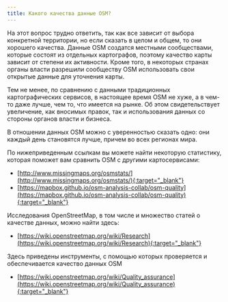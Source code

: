 ```yaml
---
title: Какого качества данные OSM?
---
```


На этот вопрос трудно ответить, так как все зависит от выбора конкретной территории, но если сказать в целом и общем, то они хорошего качества. Данные OSM создатся местными сообществами, которые состоят из отдельных картографов, поэтому качество карты зависит от степени их активности. Кроме того, в некоторых странах органы власти разрешили сообществу OSM использовать свои открытые данные для уточнения карты.

Тем не менее, по сравнению с данными традиционных картографических сервисов, в настоящее время OSM не хуже, а в чем-то даже лучше, чем то, что имеется на рынке. Об этом свидетельствует увеличение, как вносимых правок, так и использования данных со стороны органов власти и бизнеса.


В отношении данных OSM можно с уверенностью сказать одно: они каждый день становятся лучше, причем во всех регионах мира.

По нижеприведенным ссылкам вы можете найти некоторую статистику, которая поможет вам сравнить OSM с другими картосервисами:

- [http://www.missingmaps.org/osmstats/](http://www.missingmaps.org/osmstats/){:target="_blank"}
- [https://mapbox.github.io/osm-analysis-collab/osm-quality](https://mapbox.github.io/osm-analysis-collab/osm-quality){:target="_blank"}

Исследования OpenStreetMap, в том числе и множество статей о качестве данных, можно найти здесь:
- [https://wiki.openstreetmap.org/wiki/Research](https://wiki.openstreetmap.org/wiki/Research){:target="_blank"}

Здесь приведены инструменты, с помощью которых проверяется и обеспечивается качество данных OSM 

- [https://wiki.openstreetmap.org/wiki/Quality_assurance](https://wiki.openstreetmap.org/wiki/Quality_assurance){:target="_blank"}
